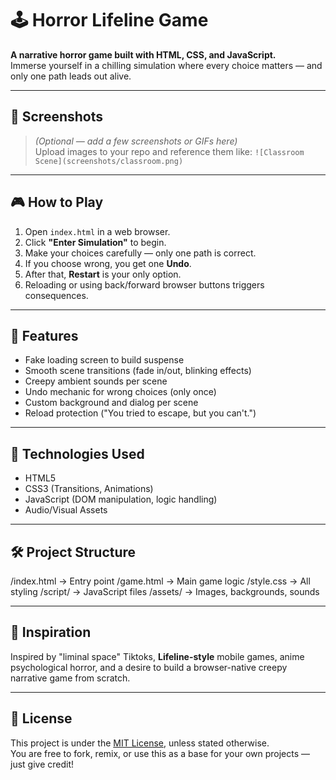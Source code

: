 # 🕹️ Horror Lifeline Game

**A narrative horror game built with HTML, CSS, and JavaScript.**  
Immerse yourself in a chilling simulation where every choice matters — and only one path leads out alive.

---

## 📸 Screenshots

> *(Optional — add a few screenshots or GIFs here)*  
> Upload images to your repo and reference them like:
> `![Classroom Scene](screenshots/classroom.png)`

---

## 🎮 How to Play

1. Open `index.html` in a web browser.
2. Click **"Enter Simulation"** to begin.
3. Make your choices carefully — only one path is correct.
4. If you choose wrong, you get one **Undo**.
5. After that, **Restart** is your only option.
6. Reloading or using back/forward browser buttons triggers consequences.

---

## 🧠 Features

- Fake loading screen to build suspense
- Smooth scene transitions (fade in/out, blinking effects)
- Creepy ambient sounds per scene
- Undo mechanic for wrong choices (only once)
- Custom background and dialog per scene
- Reload protection ("You tried to escape, but you can't.")

---

## 🔧 Technologies Used

- HTML5
- CSS3 (Transitions, Animations)
- JavaScript (DOM manipulation, logic handling)
- Audio/Visual Assets

---

## 🛠️ Project Structure

/index.html → Entry point
/game.html → Main game logic
/style.css → All styling
/script/ → JavaScript files
/assets/ → Images, backgrounds, sounds


---

## 👻 Inspiration

Inspired by "liminal space" Tiktoks, **Lifeline-style** mobile games, anime psychological horror, and a desire to build a browser-native creepy narrative game from scratch.

---

## 📜 License

This project is under the [MIT License](LICENSE), unless stated otherwise.  
You are free to fork, remix, or use this as a base for your own projects — just give credit!
